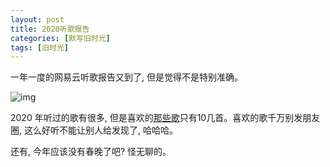 ```yaml
---
layout: post
title: 2020听歌报告
categories: [默写旧时光]
tags: [旧时光]
---
```


一年一度的网易云听歌报告又到了, 但是觉得不是特别准确。

![img](https://s3-img.meituan.net/v1/mss_3d027b52ec5a4d589e68050845611e68/ff/n0/0m/3r/8x_248586.jpg@596w_1l.jpg)

2020 年听过的歌有很多, 但是喜欢的[那些歌](https://ohmyfish.github.io/2015/09/那些歌/)只有10几首。喜欢的歌千万别发朋友圈, 这么好听不能让别人给发现了, 哈哈哈。

还有, 今年应该没有春晚了吧? 怪无聊的。